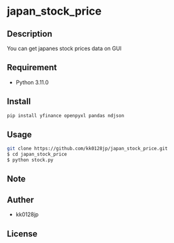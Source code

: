 # japan_stock_price

## Description

You can get japanes stock prices data on GUI

## Requirement

- Python 3.11.0

## Install

``` bash
pip install yfinance openpyxl pandas ndjson
```

## Usage

``` bash
git clone https://github.com/kk0128jp/japan_stock_price.git
$ cd japan_stock_price
$ python stock.py
```

## Note

## Auther

- kk0128jp

## License
